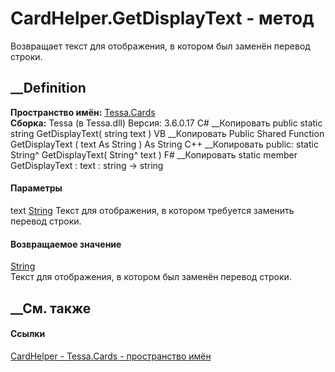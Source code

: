 # CardHelper.GetDisplayText - метод
Возвращает текст для отображения, в котором был заменён перевод строки.
## __Definition
 **Пространство имён:** [Tessa.Cards](N_Tessa_Cards.htm)  
 **Сборка:** Tessa (в Tessa.dll) Версия: 3.6.0.17
C# __Копировать
     public static string GetDisplayText(
    	string text
    )
VB __Копировать
     Public Shared Function GetDisplayText ( 
    	text As String
    ) As String
C++ __Копировать
     public:
    static String^ GetDisplayText(
    	String^ text
    )
F# __Копировать
     static member GetDisplayText : 
            text : string -> string 
#### Параметры
text [String](https://learn.microsoft.com/dotnet/api/system.string)
    Текст для отображения, в котором требуется заменить перевод строки.
#### Возвращаемое значение
[String](https://learn.microsoft.com/dotnet/api/system.string)  
Текст для отображения, в котором был заменён перевод строки.
##  __См. также
#### Ссылки
[CardHelper - ](T_Tessa_Cards_CardHelper.htm)
[Tessa.Cards - пространство имён](N_Tessa_Cards.htm)
